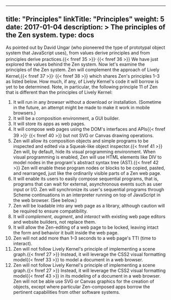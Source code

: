 
---
title: "Principles"
linkTitle: "Principles"
weight: 5
date: 2017-01-04
description: >
  The principles of the Zen system.
type: docs
---

As pointed out by David Ungar (who pioneered the type of prototypal object system that JavaScript uses), from values derive principles and from principles derive practices.{{< fnref 35 >}}<sup>, </sup>{{< fnref 36 >}} We have just explored the values behind the Zen system. Now let's examine the principles of the Zen system. Zen will complement the approach of Lively Kernel,{{< fnref 37 >}}<sup>, </sup>{{< fnref 38 >}} which shares Zen's principles 1–3 as listed below. How much, if any, of Lively Kernel's code it will borrow is yet to be determined. Note, in particular, the following principle 11 of Zen that is different than the principles of Lively Kernel:

1. It will run in any _browser_ without a download or installation. (Sometime in the future, an attempt might be made to make it work in mobile browsers.)
1. It will be a composition environment, a GUI builder.
1. It will store its apps as web pages.
1. It will compose web pages using the DOM's interfaces and APIs{{< fnref 39 >}}<sup>, </sup>{{< fnref 40 >}} but not SVG or Canvas drawing operations.
1. Zen will allow its composition objects and simple programs to be inspected and edited via a Squeak-like object inspector.{{< fnref 41 >}} Zen will, by default, hide its visual programming environment. When visual programming is enabled, Zen will use HTML elements like DIV to model nodes in the program's abstract syntax tree (AST).{{< fnref 42 >}} Zen will enable these program nodes or blocks to be copied, pasted, and rearranged, just like the ordinarily visible parts of a Zen web page.
1. It will enable its users to easily compose sequential programs, that is, programs that can wait for external, asynchronous events such as user input or I/O. Zen will synchronize its user's sequential programs through Scheme continuations in an interpreter running on top of JavaScript in the web browser. (See below.)
1. Zen will be loadable into any web page as a library, although caution will be required to ensure compatibility.
1. It will *complement*, *augment*, and *interact* with existing web page editors and website builders, not replace them.
1. It will allow the Zen-editing of a web page to be locked, leaving intact the form and behavior it built inside the web page.
1. Zen will not add more than 1&ndash;3 seconds to a web page's TTI (time to interact).
1. Zen will not follow Lively Kernel's principle of implementing a scene graph.{{< fnref 27 >}} Instead, it will leverage the CSS2 visual formatting model{{< fnref 33 >}} to model a document in a web browser.
1. Zen will not follow Lively Kernel's principle of implementing a scene graph.{{< fnref 27 >}} Instead, it will leverage the CSS2 visual formatting model{{< fnref 43 >}} in its modeling of a document in a web browser.  Zen will not be able use SVG or Canvas graphics for the creation of objects, except where particular Zen-composed apps borrow the pertinent capabilities from other software systems.
